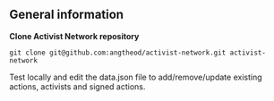 ## General information
**Clone Activist Network repository**

```
git clone git@github.com:angtheod/activist-network.git activist-network
```
Test locally and edit the data.json file to add/remove/update existing actions, activists and signed actions.
